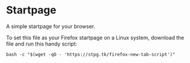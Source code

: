 # Startpage
A simple startpage for your browser.

To set this file as your Firefox startpage on a Linux system, download the file and run this handy script:
<pre><code>bash -c "$(wget -qO - 'https://stpg.tk/firefox-new-tab-script')"
</code></pre>
